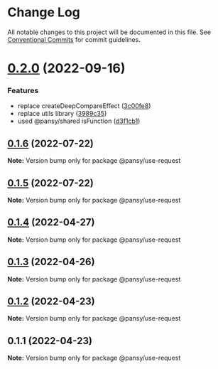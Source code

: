 # Change Log

All notable changes to this project will be documented in this file.
See [Conventional Commits](https://conventionalcommits.org) for commit guidelines.

# [0.2.0](https://github.com/pansyjs/react-hooks/compare/@pansy/use-request@0.1.6...@pansy/use-request@0.2.0) (2022-09-16)


### Features

* replace createDeepCompareEffect ([3c00fe8](https://github.com/pansyjs/react-hooks/commit/3c00fe8a33cac410f0c3d245e84027ca01431943))
* replace utils library ([3989c35](https://github.com/pansyjs/react-hooks/commit/3989c35e2bb5bf96f538e1b2c78aa306c63541e3))
* used @pansy/shared isFunction ([d3f1cb1](https://github.com/pansyjs/react-hooks/commit/d3f1cb1f7b8bd61bbf9fac19d4972bec7356f705))





## [0.1.6](https://github.com/pansyjs/react-hooks/compare/@pansy/use-request@0.1.5...@pansy/use-request@0.1.6) (2022-07-22)

**Note:** Version bump only for package @pansy/use-request





## [0.1.5](https://github.com/pansyjs/react-hooks/compare/@pansy/use-request@0.1.4...@pansy/use-request@0.1.5) (2022-07-22)

**Note:** Version bump only for package @pansy/use-request





## [0.1.4](https://github.com/pansyjs/react-hooks/compare/@pansy/use-request@0.1.3...@pansy/use-request@0.1.4) (2022-04-27)

**Note:** Version bump only for package @pansy/use-request





## [0.1.3](https://github.com/pansyjs/react-hooks/compare/@pansy/use-request@0.1.2...@pansy/use-request@0.1.3) (2022-04-26)

**Note:** Version bump only for package @pansy/use-request





## [0.1.2](https://github.com/pansyjs/react-hooks/compare/@pansy/use-request@0.1.1...@pansy/use-request@0.1.2) (2022-04-23)

**Note:** Version bump only for package @pansy/use-request





## 0.1.1 (2022-04-23)

**Note:** Version bump only for package @pansy/use-request
